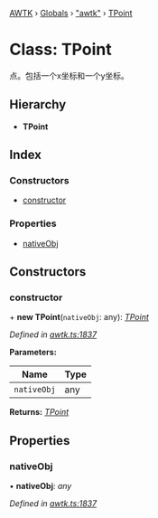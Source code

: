 [AWTK](../README.md) › [Globals](../globals.md) › ["awtk"](../modules/_awtk_.md) › [TPoint](_awtk_.tpoint.md)

# Class: TPoint

点。包括一个x坐标和一个y坐标。

## Hierarchy

* **TPoint**

## Index

### Constructors

* [constructor](_awtk_.tpoint.md#constructor)

### Properties

* [nativeObj](_awtk_.tpoint.md#nativeobj)

## Constructors

###  constructor

\+ **new TPoint**(`nativeObj`: any): *[TPoint](_awtk_.tpoint.md)*

*Defined in [awtk.ts:1837](https://github.com/zlgopen/awtk-binding/blob/d723364/tools/code_gen/js/output/awtk.ts#L1837)*

**Parameters:**

Name | Type |
------ | ------ |
`nativeObj` | any |

**Returns:** *[TPoint](_awtk_.tpoint.md)*

## Properties

###  nativeObj

• **nativeObj**: *any*

*Defined in [awtk.ts:1837](https://github.com/zlgopen/awtk-binding/blob/d723364/tools/code_gen/js/output/awtk.ts#L1837)*
